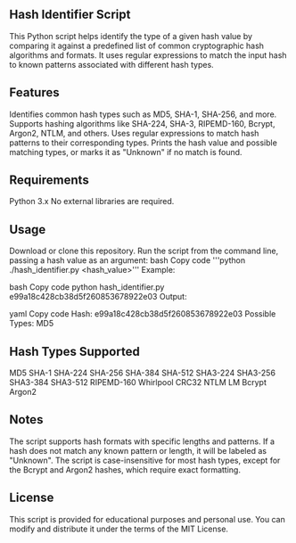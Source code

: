 ## Hash Identifier Script
This Python script helps identify the type of a given hash value by comparing it against a predefined list of common cryptographic hash algorithms and formats. It uses regular expressions to match the input hash to known patterns associated with different hash types.

## Features
Identifies common hash types such as MD5, SHA-1, SHA-256, and more.
Supports hashing algorithms like SHA-224, SHA-3, RIPEMD-160, Bcrypt, Argon2, NTLM, and others.
Uses regular expressions to match hash patterns to their corresponding types.
Prints the hash value and possible matching types, or marks it as "Unknown" if no match is found.
## Requirements
Python 3.x
No external libraries are required.
## Usage
Download or clone this repository.
Run the script from the command line, passing a hash value as an argument:
bash
Copy code
'''python ./hash_identifier.py <hash_value>'''
Example:

bash
Copy code
python hash_identifier.py e99a18c428cb38d5f260853678922e03
Output:

yaml
Copy code
Hash: e99a18c428cb38d5f260853678922e03
Possible Types: MD5
## Hash Types Supported
MD5
SHA-1
SHA-224
SHA-256
SHA-384
SHA-512
SHA3-224
SHA3-256
SHA3-384
SHA3-512
RIPEMD-160
Whirlpool
CRC32
NTLM
LM
Bcrypt
Argon2
## Notes
The script supports hash formats with specific lengths and patterns. If a hash does not match any known pattern or length, it will be labeled as "Unknown".
The script is case-insensitive for most hash types, except for the Bcrypt and Argon2 hashes, which require exact formatting.
## License
This script is provided for educational purposes and personal use. You can modify and distribute it under the terms of the MIT License.

